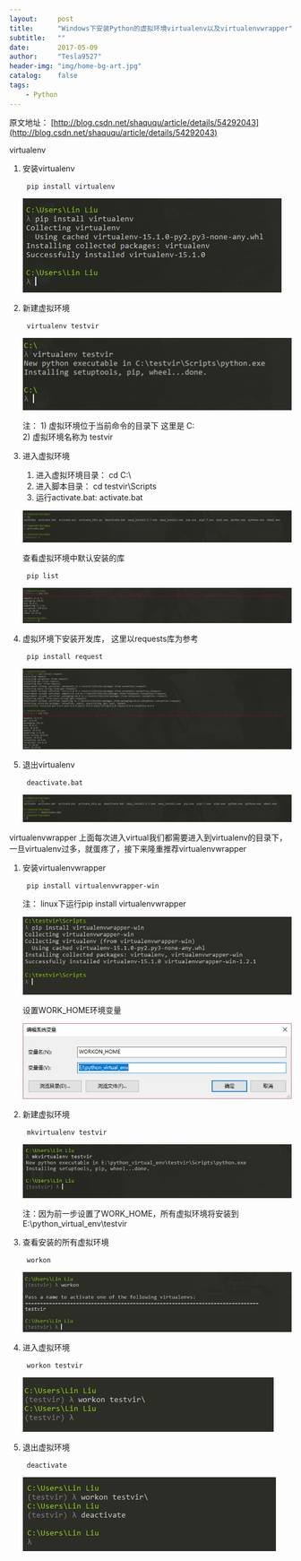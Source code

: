 ```yaml
---
layout:     post
title:      "Windows下安装Python的虚拟环境virtualenv以及virtualenvwrapper"
subtitle:   ""
date:       2017-05-09
author:     "Tesla9527"
header-img: "img/home-bg-art.jpg"
catalog:    false
tags:
    - Python
---
```


原文地址：
[http://blog.csdn.net/shaququ/article/details/54292043](http://blog.csdn.net/shaququ/article/details/54292043)

virtualenv

1. 安装virtualenv

		pip install virtualenv
	
	![img](/img/in-post/virtualenv1.jpg)
	

2. 新建虚拟环境

		virtualenv testvir
	
	![img](/img/in-post/virtualenv2.jpg)
	
	注： 1) 虚拟环境位于当前命令的目录下 这里是 C:\
        2) 虚拟环境名称为 testvir
		
3. 进入虚拟环境
	
	1) 进入虚拟环境目录： cd C:\
	2) 进入脚本目录：     cd testvir\Scripts
	3) 运行activate.bat:  activate.bat
	
	![img](/img/in-post/virtualenv3.jpg)
	
	查看虚拟环境中默认安装的库
	
		pip list
	
	![img](/img/in-post/virtualenv4.jpg)
	
4. 虚拟环境下安装开发库， 这里以requests库为参考

		pip install request
	
	![img](/img/in-post/virtualenv5.jpg)
	

5. 退出virtualenv

		deactivate.bat
	
	![img](/img/in-post/virtualenv6.jpg)
	
virtualenvwrapper
上面每次进入virtual我们都需要进入到virtualenv的目录下，一旦virtualenv过多，就蛋疼了，接下来隆重推荐virtualenvwrapper
1. 安装virtualenvwrapper
	
		pip install virtualenvwrapper-win
	注： linux下运行pip install virtualenvwrapper
	
	![img](/img/in-post/virtualenv7.jpg)
	
	设置WORK_HOME环境变量
	
	![img](/img/in-post/virtualenv8.jpg)
	
2. 新建虚拟环境

		mkvirtualenv testvir
	
	![img](/img/in-post/virtualenv9.jpg)
	
	注：因为前一步设置了WORK_HOME，所有虚拟环境将安装到 E:\python_virtual_env\testvir
	
3. 查看安装的所有虚拟环境
		
		workon
	
	![img](/img/in-post/virtualenv10.jpg)
	
4. 进入虚拟环境
		
		workon testvir
	
	![img](/img/in-post/virtualenv11.jpg)
	
5. 退出虚拟环境
		
		deactivate
		
	![img](/img/in-post/virtualenv12.jpg)
	
	
	